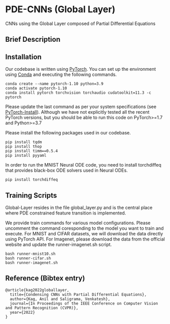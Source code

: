 # PDE-CNNs (Global Layer) 

CNNs using the Global Layer composed of Partial Differential Equations


## Brief Description  

## Installation 

Our codebase is written using [PyTorch](https://pytorch.org). You can set up the environment using [Conda](https://www.anaconda.com/products/individual) and executing the following commands.  

```
conda create --name pytorch-1.10 python=3.9
conda activate pytorch-1.10
conda install pytorch torchvision torchaudio cudatoolkit=11.3 -c pytorch
```

Please update the last command as per your system specifications (see [PyTorch-Install](https://pytorch.org/get-started/locally/)). Although we have not explicitly tested all the recent PyTorch versions, but you should be able to run this code on PyTorch>=1.7 and Python>=3.7

Please install the following packages used in our codebase.

```
pip install tqdm
pip install thop
pip install timm==0.5.4
pip install pyyaml
```

In order to run the MNIST Neural ODE code, you need to install torchdiffeq that provides black-box ODE solvers used in Neural ODEs. 

```
pip install torchdiffeq 
```


## Training Scripts 

Global-Layer resides in the file global\_layer.py and is the central place where PDE constrained feature transition is implemented. 

We provide train commands for various model configurations. Please uncomment the command coresponding to the model you want to train and execute. For MNIST and CIFAR datasets, we will download the data directly using PyTorch API. For Imagenet, please download the data from the official website and update the runner-imagenet.sh script.

```
bash runner-mnist10.sh
bash runner-cifar.sh
bash runner-imagenet.sh
```

## Reference (Bibtex entry)


```
@article{kag2022globallayer,
  title={Condensing CNNs with Partial Differential Equations},
  author={Kag, Anil and Saligrama, Venkatesh},
  journal={In Proceedings of the IEEE Conference on Computer Vision and Pattern Recognition (CVPR)},
  year={2022}
}

```

